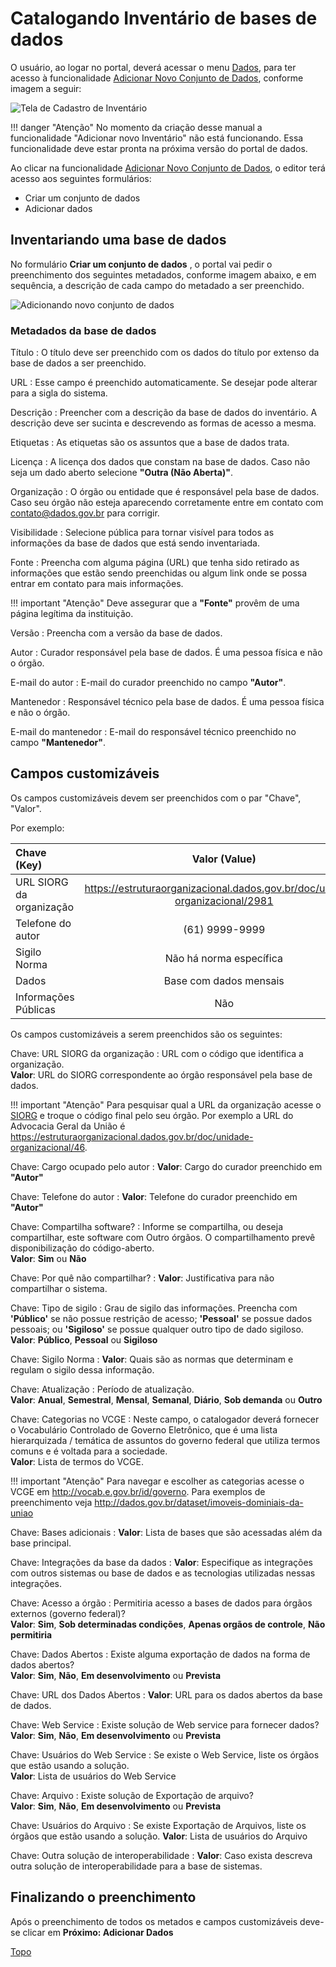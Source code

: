 
<a id="topo"></a>

# Catalogando Inventário de bases de dados

O usuário, ao logar no portal, deverá acessar o menu [Dados](http://dados.gov.br/dataset/), para ter acesso à funcionalidade [Adicionar Novo Conjunto de Dados](dados.gov.br/dataset/new), conforme imagem a seguir:

![Tela de Cadastro de Inventário](../imagens/Tela_Cadastro_Inventario.png)
<br>

!!! danger "Atenção"
    No momento da criação desse manual a funcionalidade "Adicionar novo Inventário" não está funcionando.
    Essa funcionalidade deve estar pronta na próxima versão do portal de dados.

Ao clicar na funcionalidade [Adicionar Novo Conjunto de Dados](dados.gov.br/dataset/new), o editor terá acesso aos seguintes formulários:

* Criar um conjunto de dados
* Adicionar dados


## Inventariando uma base de dados

No formulário __Criar um conjunto de dados__ , o portal vai pedir o preenchimento dos seguintes metadados, conforme imagem abaixo, e em sequência, a descrição de cada campo do metadado a ser preenchido.

![Adicionando novo conjunto de dados](../imagens/Tela_Conjunto_Dados.png)


### Metadados da base de dados

Título
:   O título deve ser preenchido com os dados do título por extenso da base de dados a ser preenchido.

URL
:   Esse campo é preenchido automaticamente. Se desejar pode alterar para a sigla do sistema.

Descrição
:   Preencher com a descrição da base de dados do inventário. A descrição deve ser sucinta e descrevendo as formas de acesso a mesma.

Etiquetas
:   As etiquetas são os assuntos que a base de dados trata.

Licença
:   A licença dos dados que constam na base de dados. Caso não seja um dado aberto selecione __"Outra (Não Aberta)"__.

Organização
:   O órgão ou entidade que é responsável pela base de dados. Caso seu órgão não esteja aparecendo corretamente entre em contato com <contato@dados.gov.br> para corrigir.

Visibilidade
:   Selecione pública para tornar visível para todos as informações da base de dados que está sendo inventariada.

Fonte
:   Preencha com alguma página (URL) que tenha sido retirado as informações que estão sendo preenchidas ou algum link onde se possa entrar em contato para mais informações.

!!! important "Atenção"
    Deve assegurar que a __"Fonte"__ provêm de uma página legítima da instituição.

Versão
:   Preencha com a versão da base de dados.

Autor
:   Curador responsável pela base de dados. É uma pessoa física e não o órgão.

E-mail do autor
:   E-mail do curador preenchido no campo __"Autor"__.

Mantenedor
:   Responsável técnico pela base de dados. É uma pessoa física e não o órgão.

E-mail do mantenedor
:   E-mail do responsável técnico preenchido no campo __"Mantenedor"__.

## Campos customizáveis

Os campos customizáveis devem ser preenchidos com o par "Chave", "Valor". 

Por exemplo:

Chave (Key) | Valor (Value)
:----------- |:-------------:
URL SIORG da organização | <https://estruturaorganizacional.dados.gov.br/doc/unidade-organizacional/2981>
Telefone do autor | (61) 9999-9999
Sigilo Norma | Não há norma específica
Dados         | Base com dados mensais
Informações Públicas | Não


Os campos customizáveis a serem preenchidos são os seguintes:

Chave: URL SIORG da organização
:   URL com o código que identifica a organização.   
    __Valor__: URL do SIORG correspondente ao órgão responsável pela base de dados.

!!! important "Atenção"
    Para pesquisar qual a URL da organização acesse o [SIORG](https://siorg.planejamento.gov.br/siorg-cidadao-webapp/pages/listar_orgaos_estruturas/listar_orgaos_estruturas.jsf "Acesse o SIORG para encontrar a URL do seu órgão") e troque o código final pelo seu órgão. Por exemplo a URL do Advocacia Geral da União é <https://estruturaorganizacional.dados.gov.br/doc/unidade-organizacional/46>.

Chave: Cargo ocupado pelo autor
:   __Valor__: Cargo do curador preenchido em __"Autor"__

Chave: Telefone do autor
:   __Valor__: Telefone do curador preenchido em __"Autor"__

Chave: Compartilha software?
:   Informe se compartilha, ou deseja compartilhar, este software com Outro órgãos. O compartilhamento prevê disponibilização do código-aberto.    
    __Valor__: __Sim__ ou __Não__

Chave: Por quê não compartilhar? 
:   __Valor__: Justificativa para não compartilhar o sistema.

Chave: Tipo de sigilo
:   Grau de sigilo das informações. Preencha com __'Público'__ se não possue restrição de acesso; __'Pessoal'__ se possue dados pessoais; ou __'Sigiloso'__ se possue qualquer outro tipo de dado sigiloso.    
    __Valor__:  __Público__, __Pessoal__ ou __Sigiloso__

Chave: Sigilo Norma
:   __Valor__: Quais são as normas que determinam e regulam o sigilo dessa informação.

Chave: Atualização
:   Período de atualização.   
    __Valor__: __Anual__, __Semestral__, __Mensal__, __Semanal__, __Diário__, __Sob demanda__ ou __Outro__

Chave: Categorias no VCGE
:   Neste campo, o catalogador deverá fornecer o Vocabulário Controlado de Governo Eletrônico, que é uma lista hierarquizada / temática de assuntos do governo federal que utiliza termos comuns e é voltada para a sociedade.   
    __Valor__: Lista de termos do VCGE.

!!! important "Atenção"
    Para navegar e escolher as categorias acesse o VCGE em <http://vocab.e.gov.br/id/governo>. Para exemplos de preenchimento veja <http://dados.gov.br/dataset/imoveis-dominiais-da-uniao>

Chave: Bases adicionais
:   __Valor__: Lista de bases que são acessadas além da base principal.

Chave: Integrações da base da dados
:   __Valor__: Especifique as integrações com outros sistemas ou base de dados e as tecnologias utilizadas nessas integrações.

Chave: Acesso a órgão
:   Permitiria acesso a bases de dados para órgãos externos (governo federal)?   
    __Valor__: __Sim__, __Sob determinadas condições__, __Apenas orgãos de controle__, __Não permitiria__

Chave: Dados Abertos
:   Existe alguma exportação de dados na forma de dados abertos?   
    __Valor__: __Sim__, __Não__, __Em desenvolvimento__ ou __Prevista__

Chave: URL dos Dados Abertos
:   __Valor__: URL para os dados abertos da base de dados.

Chave: Web Service
:   Existe solução de Web service para fornecer dados?   
    __Valor__: __Sim__, __Não__, __Em desenvolvimento__ ou __Prevista__

Chave: Usuários do Web Service
:   Se existe o Web Service, liste os órgãos que estão usando a solução.   
    __Valor__: Lista de usuários do Web Service

Chave: Arquivo
:   Existe solução de Exportação de arquivo?   
    __Valor__: __Sim__, __Não__, __Em desenvolvimento__ ou __Prevista__

Chave: Usuários do Arquivo
:   Se existe Exportação de Arquivos, liste os órgãos que estão usando a solução.
    __Valor__: Lista de usuários do Arquivo

Chave: Outra solução de interoperabilidade
:   __Valor__: Caso exista descreva outra solução de interoperabilidade para a base de sistemas.

## Finalizando o preenchimento

Após o preenchimento de todos os metados e campos customizáveis deve-se clicar em __Próximo: Adicionar Dados__

[Topo](#topo "Ir para o topo")
